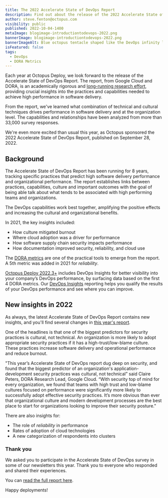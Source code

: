 ```yaml
---
title: The 2022 Accelerate State of DevOps Report
description: Find out about the release of the 2022 Accelerate State of DevOps report. 
author: steve.fenton@octopus.com
visibility: public
published: 2022-10-04-1400
metaImage: blogimage-introductiontodevops-2022.png
bannerImage: blogimage-introductiontodevops-2022.png
bannerImageAlt: Blue octopus tentacle shaped like the DevOps infinity loop, with people on laptops sitting on and around the tentacle.
isFeatured: false
tags:
  - DevOps
  - DORA Metrics
---
```


Each year at Octopus Deploy, we look forward to the release of the Accelerate State of DevOps Report. The report, from Google Cloud and DORA, is an academically rigorous and [long-running research effort](https://www.devops-research.com/research.html), providing crucial insights into the practices and capabilities needed to achieve high performance in software delivery.

From the report, we've learned what combination of technical and cultural techniques drives performance in software delivery and at the organization level. The capabilities and relationships have been analyzed from more than 33,000 survey responses.

We're even more excited than usual this year, as Octopus sponsored the 2022 Accelerate State of DevOps Report, published on September 28, 2022.

## Background

The Accelerate State of DevOps Report has been running for 8 years, tracking specific practices that predict high software delivery performance and organizational performance. The report establishes links between practices, capabilities, culture and important outcomes with the goal of being able talk about what tends to be associated with high performing teams and organizations.

The DevOps capabilities work best together, amplifying the positive effects and increasing the cultural and organizational benefits.

In 2021, the key insights included:

- How culture mitigated burnout
- Where cloud adoption was a driver for performance
- How software supply chain security impacts performance
- How documentation improved security, reliability, and cloud use

The [DORA metrics](https://octopus.com/blog/dora-metrics-devops-business-outcomes) are one of the practical tools to emerge from the report. A 5th metric was added in 2021 for _reliability_.

[Octopus Deploy 2022.3+](https://octopus.com/blog/octopus-release-2022-q3#devops-insights-better-visibility-and-actionable-dora-metrics-early-access-preview) includes DevOps Insights for better visibility into your company’s DevOps performance, by surfacing data based on the first 4 DORA metrics. Our [DevOps Insights](https://octopus.com/docs/insights) reporting helps you qualify the results of your DevOps performance and see where you can improve.

## New insights in 2022

As always, the latest Accelerate State of DevOps Report contains new insights, and you'll find several changes in [this year's report](https://cloud.google.com/devops/state-of-devops/).

One of the headlines is that one of the biggest predictors for security practices is cultural, not technical. An organization is more likely to adopt appropriate security practices if it has a high-trust/low-blame culture. These practices increase software delivery and operational performance and reduce burnout.

"This year’s Accelerate State of DevOps report dug deep on security, and found that the biggest predictor of an organization's application-development security practices was cultural, not technical” said Claire Peters, DORA Research Lead, Google Cloud. “With security top of mind for every organization, we found that teams with high trust and low-blame cultures focused on performance were significantly more likely to successfully adopt effective security practices. It’s more obvious than ever that organizational culture and modern development processes are the best place to start for organizations looking to improve their security posture."

There are also insights for:

- The role of _reliability_ in performance
- Rates of adoption of cloud technologies
- A new categorization of respondents into clusters

### Thank you

We asked you to participate in the Accelerate State of DevOps survey in some of our newsletters this year. Thank you to everyone who responded and shared their experiences.

You can [read the full report here](https://cloud.google.com/devops/state-of-devops/).

Happy deployments!